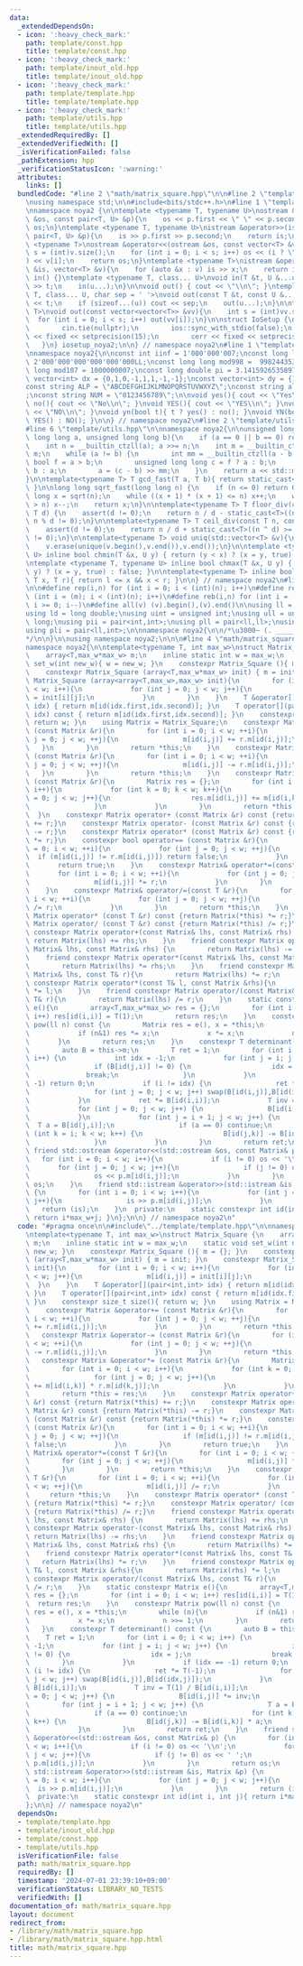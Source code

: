 ```yaml
---
data:
  _extendedDependsOn:
  - icon: ':heavy_check_mark:'
    path: template/const.hpp
    title: template/const.hpp
  - icon: ':heavy_check_mark:'
    path: template/inout_old.hpp
    title: template/inout_old.hpp
  - icon: ':heavy_check_mark:'
    path: template/template.hpp
    title: template/template.hpp
  - icon: ':heavy_check_mark:'
    path: template/utils.hpp
    title: template/utils.hpp
  _extendedRequiredBy: []
  _extendedVerifiedWith: []
  _isVerificationFailed: false
  _pathExtension: hpp
  _verificationStatusIcon: ':warning:'
  attributes:
    links: []
  bundledCode: "#line 2 \"math/matrix_square.hpp\"\n\n#line 2 \"template/template.hpp\"\
    \nusing namespace std;\n\n#include<bits/stdc++.h>\n#line 1 \"template/inout_old.hpp\"\
    \nnamespace noya2 {\n\ntemplate <typename T, typename U>\nostream &operator<<(ostream\
    \ &os, const pair<T, U> &p){\n    os << p.first << \" \" << p.second;\n    return\
    \ os;\n}\ntemplate <typename T, typename U>\nistream &operator>>(istream &is,\
    \ pair<T, U> &p){\n    is >> p.first >> p.second;\n    return is;\n}\n\ntemplate\
    \ <typename T>\nostream &operator<<(ostream &os, const vector<T> &v){\n    int\
    \ s = (int)v.size();\n    for (int i = 0; i < s; i++) os << (i ? \" \" : \"\"\
    ) << v[i];\n    return os;\n}\ntemplate <typename T>\nistream &operator>>(istream\
    \ &is, vector<T> &v){\n    for (auto &x : v) is >> x;\n    return is;\n}\n\nvoid\
    \ in() {}\ntemplate <typename T, class... U>\nvoid in(T &t, U &...u){\n    cin\
    \ >> t;\n    in(u...);\n}\n\nvoid out() { cout << \"\\n\"; }\ntemplate <typename\
    \ T, class... U, char sep = ' '>\nvoid out(const T &t, const U &...u){\n    cout\
    \ << t;\n    if (sizeof...(u)) cout << sep;\n    out(u...);\n}\n\ntemplate<typename\
    \ T>\nvoid out(const vector<vector<T>> &vv){\n    int s = (int)vv.size();\n  \
    \  for (int i = 0; i < s; i++) out(vv[i]);\n}\n\nstruct IoSetup {\n    IoSetup(){\n\
    \        cin.tie(nullptr);\n        ios::sync_with_stdio(false);\n        cout\
    \ << fixed << setprecision(15);\n        cerr << fixed << setprecision(7);\n \
    \   }\n} iosetup_noya2;\n\n} // namespace noya2\n#line 1 \"template/const.hpp\"\
    \nnamespace noya2{\n\nconst int iinf = 1'000'000'007;\nconst long long linf =\
    \ 2'000'000'000'000'000'000LL;\nconst long long mod998 =  998244353;\nconst long\
    \ long mod107 = 1000000007;\nconst long double pi = 3.14159265358979323;\nconst\
    \ vector<int> dx = {0,1,0,-1,1,1,-1,-1};\nconst vector<int> dy = {1,0,-1,0,1,-1,-1,1};\n\
    const string ALP = \"ABCDEFGHIJKLMNOPQRSTUVWXYZ\";\nconst string alp = \"abcdefghijklmnopqrstuvwxyz\"\
    ;\nconst string NUM = \"0123456789\";\n\nvoid yes(){ cout << \"Yes\\n\"; }\nvoid\
    \ no(){ cout << \"No\\n\"; }\nvoid YES(){ cout << \"YES\\n\"; }\nvoid NO(){ cout\
    \ << \"NO\\n\"; }\nvoid yn(bool t){ t ? yes() : no(); }\nvoid YN(bool t){ t ?\
    \ YES() : NO(); }\n\n} // namespace noya2\n#line 2 \"template/utils.hpp\"\n\n\
    #line 6 \"template/utils.hpp\"\n\nnamespace noya2{\n\nunsigned long long inner_binary_gcd(unsigned\
    \ long long a, unsigned long long b){\n    if (a == 0 || b == 0) return a + b;\n\
    \    int n = __builtin_ctzll(a); a >>= n;\n    int m = __builtin_ctzll(b); b >>=\
    \ m;\n    while (a != b) {\n        int mm = __builtin_ctzll(a - b);\n       \
    \ bool f = a > b;\n        unsigned long long c = f ? a : b;\n        b = f ?\
    \ b : a;\n        a = (c - b) >> mm;\n    }\n    return a << std::min(n, m);\n\
    }\n\ntemplate<typename T> T gcd_fast(T a, T b){ return static_cast<T>(inner_binary_gcd(std::abs(a),std::abs(b)));\
    \ }\n\nlong long sqrt_fast(long long n) {\n    if (n <= 0) return 0;\n    long\
    \ long x = sqrt(n);\n    while ((x + 1) * (x + 1) <= n) x++;\n    while (x * x\
    \ > n) x--;\n    return x;\n}\n\ntemplate<typename T> T floor_div(const T n, const\
    \ T d) {\n    assert(d != 0);\n    return n / d - static_cast<T>((n ^ d) < 0 &&\
    \ n % d != 0);\n}\n\ntemplate<typename T> T ceil_div(const T n, const T d) {\n\
    \    assert(d != 0);\n    return n / d + static_cast<T>((n ^ d) >= 0 && n % d\
    \ != 0);\n}\n\ntemplate<typename T> void uniq(std::vector<T> &v){\n    std::sort(v.begin(),v.end());\n\
    \    v.erase(unique(v.begin(),v.end()),v.end());\n}\n\ntemplate <typename T, typename\
    \ U> inline bool chmin(T &x, U y) { return (y < x) ? (x = y, true) : false; }\n\
    \ntemplate <typename T, typename U> inline bool chmax(T &x, U y) { return (x <\
    \ y) ? (x = y, true) : false; }\n\ntemplate<typename T> inline bool range(T l,\
    \ T x, T r){ return l <= x && x < r; }\n\n} // namespace noya2\n#line 8 \"template/template.hpp\"\
    \n\n#define rep(i,n) for (int i = 0; i < (int)(n); i++)\n#define repp(i,m,n) for\
    \ (int i = (m); i < (int)(n); i++)\n#define reb(i,n) for (int i = (int)(n-1);\
    \ i >= 0; i--)\n#define all(v) (v).begin(),(v).end()\n\nusing ll = long long;\n\
    using ld = long double;\nusing uint = unsigned int;\nusing ull = unsigned long\
    \ long;\nusing pii = pair<int,int>;\nusing pll = pair<ll,ll>;\nusing pil = pair<int,ll>;\n\
    using pli = pair<ll,int>;\n\nnamespace noya2{\n\n/*\u3000~ (. _________ . /)\u3000\
    */\n\n}\n\nusing namespace noya2;\n\n\n#line 4 \"math/matrix_square.hpp\"\n\n\
    namespace noya2{\n\ntemplate<typename T, int max_w>\nstruct Matrix_Square {\n\
    \    array<T,max_w*max_w> m;\n    inline static int w = max_w;\n    static void\
    \ set_w(int new_w){ w = new_w; }\n    constexpr Matrix_Square (){ m = {}; }\n\
    \    constexpr Matrix_Square (array<T,max_w*max_w> init) { m = init; }\n    constexpr\
    \ Matrix_Square (array<array<T,max_w>,max_w> init){\n        for (int i = 0; i\
    \ < w; i++){\n            for (int j = 0; j < w; j++){\n                m[id(i,j)]\
    \ = init[i][j];\n            }\n        }\n    }\n    T &operator[](pair<int,int>\
    \ idx) { return m[id(idx.first,idx.second)]; }\n    T operator[](pair<int,int>\
    \ idx) const { return m[id(idx.first,idx.second)]; }\n    constexpr size_t size(){\
    \ return w; }\n    using Matrix = Matrix_Square;\n    constexpr Matrix &operator+=\
    \ (const Matrix &r){\n        for (int i = 0; i < w; ++i){\n            for (int\
    \ j = 0; j < w; ++j){\n                m[id(i,j)] += r.m[id(i,j)];\n         \
    \   }\n        }\n        return *this;\n    }\n    constexpr Matrix &operator-=\
    \ (const Matrix &r){\n        for (int i = 0; i < w; ++i){\n            for (int\
    \ j = 0; j < w; ++j){\n                m[id(i,j)] -= r.m[id(i,j)];\n         \
    \   }\n        }\n        return *this;\n    }\n    constexpr Matrix &operator*=\
    \ (const Matrix &r){\n        Matrix res = {};\n        for (int i = 0; i < w;\
    \ i++){\n            for (int k = 0; k < w; k++){\n                for (int j\
    \ = 0; j < w; j++){\n                    res.m[id(i,j)] += m[id(i,k)] * r.m[id(k,j)];\n\
    \                }\n            }\n        }\n        return *this = res;\n  \
    \  }\n    constexpr Matrix operator+ (const Matrix &r) const {return Matrix(*this)\
    \ += r;}\n    constexpr Matrix operator- (const Matrix &r) const {return Matrix(*this)\
    \ -= r;}\n    constexpr Matrix operator* (const Matrix &r) const {return Matrix(*this)\
    \ *= r;}\n    constexpr bool operator== (const Matrix &r){\n        for (int i\
    \ = 0; i < w; ++i){\n            for (int j = 0; j < w; ++j){\n              \
    \  if (m[id(i,j)] != r.m[id(i,j)]) return false;\n            }\n        }\n \
    \       return true;\n    }\n    constexpr Matrix& operator*=(const T &r){\n \
    \       for (int i = 0; i < w; ++i){\n            for (int j = 0; j < w; ++j){\n\
    \                m[id(i,j)] *= r;\n            }\n        }\n        return *this;\n\
    \    }\n    constexpr Matrix& operator/=(const T &r){\n        for (int i = 0;\
    \ i < w; ++i){\n            for (int j = 0; j < w; ++j){\n                m[id(i,j)]\
    \ /= r;\n            }\n        }\n        return *this;\n    }\n    constexpr\
    \ Matrix operator* (const T &r) const {return Matrix(*this) *= r;}\n    constexpr\
    \ Matrix operator/ (const T &r) const {return Matrix(*this) /= r;}\n    friend\
    \ constexpr Matrix operator+(const Matrix& lhs, const Matrix& rhs) {\n       \
    \ return Matrix(lhs) += rhs;\n    }\n    friend constexpr Matrix operator-(const\
    \ Matrix& lhs, const Matrix& rhs) {\n        return Matrix(lhs) -= rhs;\n    }\n\
    \    friend constexpr Matrix operator*(const Matrix& lhs, const Matrix& rhs) {\n\
    \        return Matrix(lhs) *= rhs;\n    }\n    friend constexpr Matrix operator*(const\
    \ Matrix& lhs, const T& r){\n        return Matrix(lhs) *= r;\n    }\n    friend\
    \ constexpr Matrix operator*(const T& l, const Matrix &rhs){\n        return Matrix(rhs)\
    \ *= l;\n    }\n    friend constexpr Matrix operator/(const Matrix& lhs, const\
    \ T& r){\n        return Matrix(lhs) /= r;\n    }\n    static constexpr Matrix\
    \ e(){\n        array<T,max_w*max_w> res = {};\n        for (int i = 0; i < w;\
    \ i++) res[id(i,i)] = T(1);\n        return res;\n    }\n    constexpr Matrix\
    \ pow(ll n) const {\n        Matrix res = e(), x = *this;\n        while (n){\n\
    \            if (n&1) res *= x;\n            x *= x;\n            n >>= 1;\n \
    \       }\n        return res;\n    }\n    constexpr T determinant() const {\n\
    \        auto B = this->m;\n        T ret = 1;\n        for (int i = 0; i < w;\
    \ i++) {\n            int idx = -1;\n            for (int j = i; j < w; j++) {\n\
    \                if (B[id(j,i)] != 0) {\n                    idx = j;\n      \
    \              break;\n                }\n            }\n            if (idx ==\
    \ -1) return 0;\n            if (i != idx) {\n                ret *= T(-1);\n\
    \                for (int j = 0; j < w; j++) swap(B[id(i,j)],B[id(idx,j)]);\n\
    \            }\n            ret *= B[id(i,i)];\n            T inv = T(1) / B[id(i,i)];\n\
    \            for (int j = 0; j < w; j++) {\n                B[id(i,j)] *= inv;\n\
    \            }\n            for (int j = i + 1; j < w; j++) {\n              \
    \  T a = B[id(j,i)];\n                if (a == 0) continue;\n                for\
    \ (int k = i; k < w; k++) {\n                    B[id(j,k)] -= B[id(i,k)] * a;\n\
    \                }\n            }\n        }\n        return ret;\n    }\n   \
    \ friend std::ostream &operator<<(std::ostream &os, const Matrix& p) {\n     \
    \   for (int i = 0; i < w; i++){\n            if (i != 0) os << '\\n';\n     \
    \       for (int j = 0; j < w; j++){\n                if (j != 0) os << ' ';\n\
    \                os << p.m[id(i,j)];\n            }\n        }\n        return\
    \ os;\n    }\n    friend std::istream &operator>>(std::istream &is, Matrix &p)\
    \ {\n        for (int i = 0; i < w; i++){\n            for (int j = 0; j < w;\
    \ j++){\n                is >> p.m[id(i,j)];\n            }\n        }\n     \
    \   return (is);\n    }\n  private:\n    static constexpr int id(int i, int j){\
    \ return i*max_w+j; }\n};\n\n} // namespace noya2\n"
  code: "#pragma once\n\n#include\"../template/template.hpp\"\n\nnamespace noya2{\n\
    \ntemplate<typename T, int max_w>\nstruct Matrix_Square {\n    array<T,max_w*max_w>\
    \ m;\n    inline static int w = max_w;\n    static void set_w(int new_w){ w =\
    \ new_w; }\n    constexpr Matrix_Square (){ m = {}; }\n    constexpr Matrix_Square\
    \ (array<T,max_w*max_w> init) { m = init; }\n    constexpr Matrix_Square (array<array<T,max_w>,max_w>\
    \ init){\n        for (int i = 0; i < w; i++){\n            for (int j = 0; j\
    \ < w; j++){\n                m[id(i,j)] = init[i][j];\n            }\n      \
    \  }\n    }\n    T &operator[](pair<int,int> idx) { return m[id(idx.first,idx.second)];\
    \ }\n    T operator[](pair<int,int> idx) const { return m[id(idx.first,idx.second)];\
    \ }\n    constexpr size_t size(){ return w; }\n    using Matrix = Matrix_Square;\n\
    \    constexpr Matrix &operator+= (const Matrix &r){\n        for (int i = 0;\
    \ i < w; ++i){\n            for (int j = 0; j < w; ++j){\n                m[id(i,j)]\
    \ += r.m[id(i,j)];\n            }\n        }\n        return *this;\n    }\n \
    \   constexpr Matrix &operator-= (const Matrix &r){\n        for (int i = 0; i\
    \ < w; ++i){\n            for (int j = 0; j < w; ++j){\n                m[id(i,j)]\
    \ -= r.m[id(i,j)];\n            }\n        }\n        return *this;\n    }\n \
    \   constexpr Matrix &operator*= (const Matrix &r){\n        Matrix res = {};\n\
    \        for (int i = 0; i < w; i++){\n            for (int k = 0; k < w; k++){\n\
    \                for (int j = 0; j < w; j++){\n                    res.m[id(i,j)]\
    \ += m[id(i,k)] * r.m[id(k,j)];\n                }\n            }\n        }\n\
    \        return *this = res;\n    }\n    constexpr Matrix operator+ (const Matrix\
    \ &r) const {return Matrix(*this) += r;}\n    constexpr Matrix operator- (const\
    \ Matrix &r) const {return Matrix(*this) -= r;}\n    constexpr Matrix operator*\
    \ (const Matrix &r) const {return Matrix(*this) *= r;}\n    constexpr bool operator==\
    \ (const Matrix &r){\n        for (int i = 0; i < w; ++i){\n            for (int\
    \ j = 0; j < w; ++j){\n                if (m[id(i,j)] != r.m[id(i,j)]) return\
    \ false;\n            }\n        }\n        return true;\n    }\n    constexpr\
    \ Matrix& operator*=(const T &r){\n        for (int i = 0; i < w; ++i){\n    \
    \        for (int j = 0; j < w; ++j){\n                m[id(i,j)] *= r;\n    \
    \        }\n        }\n        return *this;\n    }\n    constexpr Matrix& operator/=(const\
    \ T &r){\n        for (int i = 0; i < w; ++i){\n            for (int j = 0; j\
    \ < w; ++j){\n                m[id(i,j)] /= r;\n            }\n        }\n   \
    \     return *this;\n    }\n    constexpr Matrix operator* (const T &r) const\
    \ {return Matrix(*this) *= r;}\n    constexpr Matrix operator/ (const T &r) const\
    \ {return Matrix(*this) /= r;}\n    friend constexpr Matrix operator+(const Matrix&\
    \ lhs, const Matrix& rhs) {\n        return Matrix(lhs) += rhs;\n    }\n    friend\
    \ constexpr Matrix operator-(const Matrix& lhs, const Matrix& rhs) {\n       \
    \ return Matrix(lhs) -= rhs;\n    }\n    friend constexpr Matrix operator*(const\
    \ Matrix& lhs, const Matrix& rhs) {\n        return Matrix(lhs) *= rhs;\n    }\n\
    \    friend constexpr Matrix operator*(const Matrix& lhs, const T& r){\n     \
    \   return Matrix(lhs) *= r;\n    }\n    friend constexpr Matrix operator*(const\
    \ T& l, const Matrix &rhs){\n        return Matrix(rhs) *= l;\n    }\n    friend\
    \ constexpr Matrix operator/(const Matrix& lhs, const T& r){\n        return Matrix(lhs)\
    \ /= r;\n    }\n    static constexpr Matrix e(){\n        array<T,max_w*max_w>\
    \ res = {};\n        for (int i = 0; i < w; i++) res[id(i,i)] = T(1);\n      \
    \  return res;\n    }\n    constexpr Matrix pow(ll n) const {\n        Matrix\
    \ res = e(), x = *this;\n        while (n){\n            if (n&1) res *= x;\n\
    \            x *= x;\n            n >>= 1;\n        }\n        return res;\n \
    \   }\n    constexpr T determinant() const {\n        auto B = this->m;\n    \
    \    T ret = 1;\n        for (int i = 0; i < w; i++) {\n            int idx =\
    \ -1;\n            for (int j = i; j < w; j++) {\n                if (B[id(j,i)]\
    \ != 0) {\n                    idx = j;\n                    break;\n        \
    \        }\n            }\n            if (idx == -1) return 0;\n            if\
    \ (i != idx) {\n                ret *= T(-1);\n                for (int j = 0;\
    \ j < w; j++) swap(B[id(i,j)],B[id(idx,j)]);\n            }\n            ret *=\
    \ B[id(i,i)];\n            T inv = T(1) / B[id(i,i)];\n            for (int j\
    \ = 0; j < w; j++) {\n                B[id(i,j)] *= inv;\n            }\n    \
    \        for (int j = i + 1; j < w; j++) {\n                T a = B[id(j,i)];\n\
    \                if (a == 0) continue;\n                for (int k = i; k < w;\
    \ k++) {\n                    B[id(j,k)] -= B[id(i,k)] * a;\n                }\n\
    \            }\n        }\n        return ret;\n    }\n    friend std::ostream\
    \ &operator<<(std::ostream &os, const Matrix& p) {\n        for (int i = 0; i\
    \ < w; i++){\n            if (i != 0) os << '\\n';\n            for (int j = 0;\
    \ j < w; j++){\n                if (j != 0) os << ' ';\n                os <<\
    \ p.m[id(i,j)];\n            }\n        }\n        return os;\n    }\n    friend\
    \ std::istream &operator>>(std::istream &is, Matrix &p) {\n        for (int i\
    \ = 0; i < w; i++){\n            for (int j = 0; j < w; j++){\n              \
    \  is >> p.m[id(i,j)];\n            }\n        }\n        return (is);\n    }\n\
    \  private:\n    static constexpr int id(int i, int j){ return i*max_w+j; }\n\
    };\n\n} // namespace noya2\n"
  dependsOn:
  - template/template.hpp
  - template/inout_old.hpp
  - template/const.hpp
  - template/utils.hpp
  isVerificationFile: false
  path: math/matrix_square.hpp
  requiredBy: []
  timestamp: '2024-07-01 23:39:10+09:00'
  verificationStatus: LIBRARY_NO_TESTS
  verifiedWith: []
documentation_of: math/matrix_square.hpp
layout: document
redirect_from:
- /library/math/matrix_square.hpp
- /library/math/matrix_square.hpp.html
title: math/matrix_square.hpp
---
```

